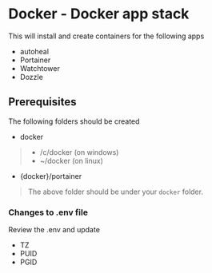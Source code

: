 # Docker - Docker app stack
This will install and create containers for the following apps
- autoheal
- Portainer
- Watchtower
- Dozzle

## Prerequisites
The following folders should be created
- docker
> - /c/docker (on windows)
> - ~/docker (on linux)
- {docker}/portainer
> The above folder should be under your `docker` folder.

### Changes to .env file
Review the .env and update
- TZ
- PUID
- PGID
